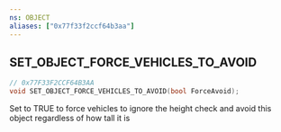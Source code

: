 ```yaml
---
ns: OBJECT
aliases: ["0x77f33f2ccf64b3aa"]
---
```

## SET_OBJECT_FORCE_VEHICLES_TO_AVOID

```c
// 0x77F33F2CCF64B3AA
void SET_OBJECT_FORCE_VEHICLES_TO_AVOID(bool ForceAvoid);
```

Set to TRUE to force vehicles to ignore the height check and avoid this object regardless of how tall it is

